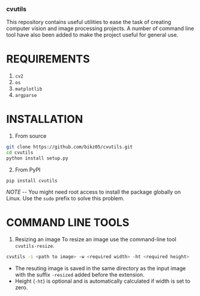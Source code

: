 ### cvutils

This repository contains useful utilities to ease the task of creating computer vision and image processing projects. A number of command line tool have also been added to make the project useful for general use.

# REQUIREMENTS
1. `cv2`
2. `os`
3. `matplotlib`
4. `argparse`

# INSTALLATION

1. From source
```bash
git clone https://github.com/bikz05/cvutils.git
cd cvutils
python install setup.py
```

2. From PyPI
```
pip install cvutils
```
_NOTE_ -- You might need root access to install the package globally on Linux. Use the `sudo` prefix to solve this problem.

# COMMAND LINE TOOLS

1. Resizing an image
To resize an image use the command-line tool `cvutils-resize`.
```bash
cvutils -i <path to image> -w <required width> -ht <required height>
```
* The resuting image is saved in the same directory as the input image with the suffix `-resized` added before the extension.
* Height (`-ht`) is optional and is automatically calculated if width is set to zero.
